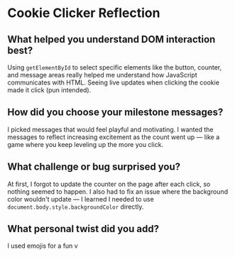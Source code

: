 # Cookie Clicker Reflection

## What helped you understand DOM interaction best?
Using `getElementById` to select specific elements like the button, counter, and message areas really helped me understand how JavaScript communicates with HTML. Seeing live updates when clicking the cookie made it click (pun intended).

## How did you choose your milestone messages?
I picked messages that would feel playful and motivating. I wanted the messages to reflect increasing excitement as the count went up — like a game where you keep leveling up the more you click.

## What challenge or bug surprised you?
At first, I forgot to update the counter on the page after each click, so nothing seemed to happen. I also had to fix an issue where the background color wouldn't update — I learned I needed to use `document.body.style.backgroundColor` directly.

## What personal twist did you add?
I used emojis for a fun v
